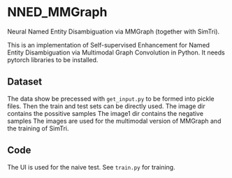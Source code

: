 # NNED_MMGraph

Neural Named Entity Disambiguation via MMGraph (together with SimTri).

This is an implementation of Self-supervised Enhancement for Named Entity Disambiguation via Multimodal Graph Convolution in Python. It needs pytorch libraries to be installed.

## Dataset

The data show be precessed with `get_input.py` to be formed into pickle files. Then the train and test sets can be directly used.
The image dir contains the possitive samples
The image1 dir contains the negative samples
The images are used for the multimodal version of MMGraph and the training of SimTri.

## Code

The UI is used for the naive test. See `train.py` for training.
